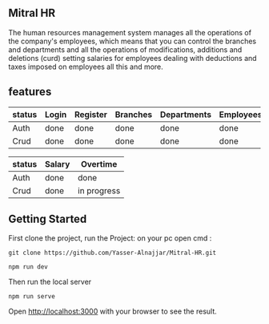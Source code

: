 ## Mitral HR

The human resources management system manages all the operations of the company's employees, which means that you can control the branches and departments and all the operations of modifications, additions and deletions (curd) setting salaries for employees dealing with deductions and taxes imposed on employees all this and more.

## features

| status |  Login | Register  |  Branches |  Departments |  Employees | Tasks | Attendance |
|---|---|---|---|---|---|---|---|
| Auth | done |  done |  done |  done | done  | done  | done  | done | 
| Crud | done |  done |  done |  done | done  | done  | done  | done |

|status | Salary | Overtime |
|---|---|---|
| Auth | done | done |
| Crud | done | in progress |

## Getting Started

First clone the project, run the Project:
on your pc open cmd :
```
git clone https://github.com/Yasser-Alnajjar/Mitral-HR.git
```
```
npm run dev
```

Then run the local server

```
npm run serve
```

Open [http://localhost:3000](http://localhost:3000) with your browser to see the result.
